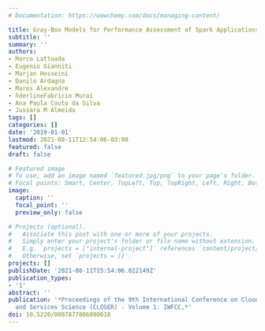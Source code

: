 ```yaml
---
# Documentation: https://wowchemy.com/docs/managing-content/

title: Gray-Box Models for Performance Assessment of Spark Applications
subtitle: ''
summary: ''
authors:
- Marco Lattuada
- Eugenio Gianniti
- Marjan Hosseini
- Danilo Ardagna
- Maros Alexandre
- n̆derlineFabricio Murai
- Ana Paula Couto da Silva
- Jussara M Almeida
tags: []
categories: []
date: '2019-01-01'
lastmod: 2021-08-11T12:54:06-03:00
featured: false
draft: false

# Featured image
# To use, add an image named `featured.jpg/png` to your page's folder.
# Focal points: Smart, Center, TopLeft, Top, TopRight, Left, Right, BottomLeft, Bottom, BottomRight.
image:
  caption: ''
  focal_point: ''
  preview_only: false

# Projects (optional).
#   Associate this post with one or more of your projects.
#   Simply enter your project's folder or file name without extension.
#   E.g. `projects = ["internal-project"]` references `content/project/deep-learning/index.md`.
#   Otherwise, set `projects = []`.
projects: []
publishDate: '2021-08-11T15:54:06.022149Z'
publication_types:
- '1'
abstract: ''
publication: '*Proceedings of the 9th International Conference on Cloud Computing
  and Services Science (CLOSER) - Volume 1: IWFCC,*'
doi: 10.5220/0007877806090618
---
```

